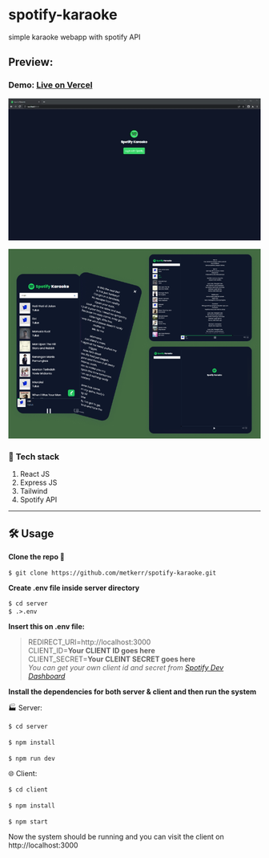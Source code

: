 # **spotify-karaoke**
 simple karaoke webapp with spotify API

 ## Preview:
 ### Demo: [Live on Vercel](https://spotify-karaoke-web-player.vercel.app/)

 ![Spotify Karaoke web preview](/media/spotify-karaoke-preview.gif)

 ![Spotify Karaoke web showcase](/media/spotify-karaoke-showcase.png)


### 🚧 **Tech stack**
1. React JS
2. Express JS
3. Tailwind
4. Spotify API
   
 ---

## **🛠 Usage**
**Clone the repo 👥**

```$ git clone https://github.com/metkerr/spotify-karaoke.git```

**Create .env file inside server directory**

```
$ cd server
$ .>.env 
```

**Insert this on .env file:**

>REDIRECT_URI=http://localhost:3000 \
CLIENT_ID=**Your CLIENT ID goes here** \
CLIENT_SECRET=**Your CLEINT SECRET goes here** \
*You can get your own client id and secret from [Spotify Dev Dashboard](https://developer.spotify.com/dashboard)*

**Install the dependencies for both server & client and then run the system**

🏭 Server:

```
$ cd server

$ npm install

$ npm run dev 
```

🌐 Client:

```
$ cd client

$ npm install

$ npm start
```

Now the system should be running and you can visit the client on http://localhost:3000





